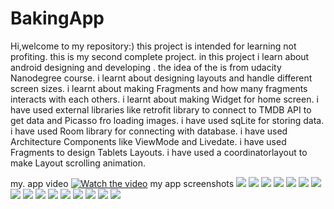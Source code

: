 # BakingApp

Hi,welcome to my repository:) this project is intended for learning not profiting.
this is my second complete project. 
in this project i learn about android designing and developing .
the idea of the is from udacity Nanodegree course. 
i learnt about designing layouts and handle different screen sizes.
i learnt about making Fragments and how many fragments interacts with each others.
i learnt about making Widget for home screen.
i have used external libraries like retrofit library to connect to TMDB API to get data and Picasso fro loading images. 
i have used  sqLite for storing data.
i have used Room library for connecting with database.
i have used Architecture Components like ViewMode and Livedate.
i have used Fragments to design Tablets Layouts.
i have used a coordinatorlayout to make Layout scrolling animation.

my. app video
[![Watch the video](https://img.youtube.com/vi/1OgmHlEbfS0/maxresdefault.jpg)](https://youtu.be/1OgmHlEbfS0)
my app screenshots
![](images/1.jpg)
![](images/2.jpg)
![](images/3.jpg)
![](images/4.jpg)
![](images/8.jpg)
![](images/9.jpg)
![](images/10.jpg)
![](images/5.jpg)
![](images/6.jpg)
![](images/7.jpg)
![](images/16.jpg)
![](images/11.jpg)
![](images/12.jpg)
![](images/13.jpg)
![](images/14.jpg)
![](images/15.jpg)
